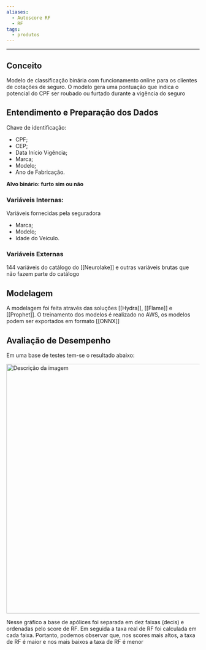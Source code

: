 ```yaml
---
aliases:
  - Autoscore RF
  - RF
tags:
  - produtos
---
```

---
## Conceito

Modelo de classificação binária com funcionamento online para os clientes de cotações de seguro. O modelo gera uma pontuação que indica o potencial do CPF ser roubado ou furtado durante a vigência do seguro

## Entendimento e Preparação dos Dados

Chave de identificação:
- CPF;
- CEP;
- Data Início Vigência;
- Marca;
- Modelo;
- Ano de Fabricação.

**Alvo binário: furto sim ou não**

### Variáveis Internas:

Variáveis fornecidas pela seguradora
- Marca;
- Modelo;
- Idade do Veículo.

### Variáveis Externas

144 variáveis do catálogo do [[Neurolake]] e outras variáveis brutas que não fazem parte do catálogo

## Modelagem

A modelagem foi feita através das soluções [[Hydra]], [[Flame]] e [[Prophet]]. O treinamento dos modelos é realizado no AWS, os modelos podem ser exportados em formato [[ONNX]] 

## Avaliação de Desempenho

Em uma base de testes tem-se o resultado abaixo:

<img src="https://lh7-rt.googleusercontent.com/docsz/AD_4nXeonAQDDPI5XL-iK1-ftG_y2n_EVwmhd4sniJR3MUiDYMMXzj7h7AUiBiVIz2jeJ5OAXkMKcw0sH5wOUWITUHMmfgoK_JPcV_IwUO6UAFejSZar8lcUoeHyvJiTISuY-vzcx-wSROifCA5oAudrwuMaJg?key=d6rKKttZVhVn00IuKV9ppg" alt="Descrição da imagem" width="650" />

Nesse gráfico a base de apólices foi separada em dez faixas (decis) e ordenadas pelo score de RF. Em seguida a taxa real de RF foi calculada em cada faixa. Portanto, podemos observar que, nos scores mais altos, a taxa de RF é maior e nos mais baixos a taxa de RF é menor